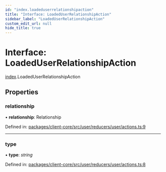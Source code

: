 ```yaml
---
id: "index.loadeduserrelationshipaction"
title: "Interface: LoadedUserRelationshipAction"
sidebar_label: "LoadedUserRelationshipAction"
custom_edit_url: null
hide_title: true
---
```


# Interface: LoadedUserRelationshipAction

[index](../modules/index.md).LoadedUserRelationshipAction

## Properties

### relationship

• **relationship**: Relationship

Defined in: [packages/client-core/src/user/reducers/user/actions.ts:9](https://github.com/xr3ngine/xr3ngine/blob/716a06460/packages/client-core/src/user/reducers/user/actions.ts#L9)

___

### type

• **type**: *string*

Defined in: [packages/client-core/src/user/reducers/user/actions.ts:8](https://github.com/xr3ngine/xr3ngine/blob/716a06460/packages/client-core/src/user/reducers/user/actions.ts#L8)
